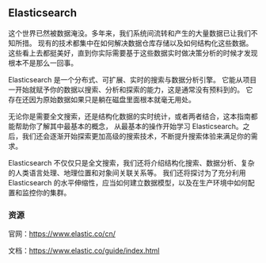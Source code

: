 ## Elasticsearch

这个世界已然被数据淹没。多年来，我们系统间流转和产生的大量数据已让我们不知所措。 现有的技术都集中在如何解决数据仓库存储以及如何结构化这些数据。 这些看上去都挺美好，直到你实际需要基于这些数据实时做决策分析的时候才发现根本不是那么一回事。

Elasticsearch 是一个分布式、可扩展、实时的搜索与数据分析引擎。 它能从项目一开始就赋予你的数据以搜索、分析和探索的能力，这是通常没有预料到的。 它存在还因为原始数据如果只是躺在磁盘里面根本就毫无用处。

无论你是需要全文搜索，还是结构化数据的实时统计，或者两者结合，这本指南都能帮助你了解其中最基本的概念， 从最基本的操作开始学习 Elasticsearch。之后，我们还会逐渐开始探索更加高级的搜索技术，不断提升搜索体验来满足你的需求。

Elasticsearch 不仅仅只是全文搜索，我们还将介绍结构化搜索、数据分析、复杂的人类语言处理、地理位置和对象间关联关系等。 我们还将探讨为了充分利用 Elasticsearch 的水平伸缩性，应当如何建立数据模型，以及在生产环境中如何配置和监控你的集群。

### 资源

官网：https://www.elastic.co/cn/

文档：https://www.elastic.co/guide/index.html

